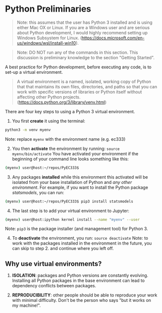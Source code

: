 # Python Preliminaries

> Note: this assumes that the user has Python 3 installed and is using either Mac OX or Linux. If you are a
Windows user and are serious about Python development, I would highly recommend setting up Windows Subsystem for Linux.
(https://docs.microsoft.com/en-us/windows/wsl/install-win10).

> Note: DO NOT run any of the commands in this section. This discussion is preliminary knowledge to the section "Getting Started".

A best practice for Python development, before executing any code, is to set-up a virtual environment.

> A virtual environment is a named, isolated, working copy of Python that that maintains its own files, directories, 
and paths so that you can work with specific versions of libraries or Python itself without affecting other Python projects.  
(https://docs.python.org/3/library/venv.html)

There are four key steps to using a Python 3 virtual environment. 
1. You first **create** it using the terminal:
```bash
python3 -m venv myenv
```
Note: replace `myenv` with the environment name (e.g. ec333)

2. You then **activate** the environment by running: `source myenv/bin/activate`
You have activated your environment if the beginning of your command line looks something like this:  
```bash
(myenv) user@host:~/repos/PyEC333$
```

3. Any packages **installed** while this environment this activated will be isolated from your base installation of Python and *any other environment*. 
For example, if you want to install the Python package *statsmodels*, you can run:  
```bash
(myenv) user@host:~/repos/PyEC333$ pip3 install statsmodels
```

4. The last step is to add your virtual environment to Jupyter:
```bash
(myenv) user@host:ipython kernel install --name "myenv" --user
```
Note: `pip3` is the package installer (and management tool) for Python 3.

4. To **deactivate** the environment, you run: `source deactivate`
Note: to work with the packages installed in the environment in the future, you can skip to step 2. and continue where you left off.

## Why use virtual environments?
1. **ISOLATION**: packages and Python versions are constantly evolving. Installing all Python packages in the base environment can lead to dependency conflicts 
between packages.

2. **REPRODUCIBILITY**: other people should be able to reproduce your work with minimal difficulty. Don't be the person who says "but it works on my machine!".
